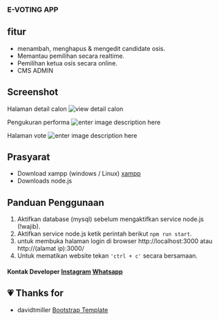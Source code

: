 ### E-VOTING APP
## fitur
- menambah, menghapus & mengedit candidate osis.
- Memantau pemilihan secara realtime.
- Pemilihan ketua osis secara online.
- CMS ADMIN
## Screenshot
Halaman detail calon
![view detail calon](https://drive.google.com/uc?export=view&id=14OtiRpCg9LTEmRVICf1PK3gU6SBZH2xz)

Pengukuran performa
![enter image description here](https://doc-0k-74-docs.googleusercontent.com/docs/securesc/8cok5kdlujs2710rpottifm8jcj2fl5h/nlavclelce6aienvsnhd48g391vjknc3/1587366825000/08686089021310879481/08686089021310879481/1iD-A9w-Nmlq7QM0T_Hzbm1c4F92Qp5UW?e=view&authuser=0&nonce=7dv7jcn16g7nq&user=08686089021310879481&hash=f3fp27aacc13kjioi47g1cjnji35jols)

Halaman vote
![enter image description here](https://drive.google.com/uc?export=view&id=1dYvlUqzrwKpBYtg_K0r9z3BLPj-xgZc2)
## Prasyarat

 - Download xampp (windows / Linux) [xampp ](https://www.apachefriends.org/index.html) 
 - Downloads node.js 

## Panduan Penggunaan
 1. Aktifkan database (mysql) sebelum mengaktifkan service node.js (!wajib).
 2. Aktifkan service node.js  ketik perintah berikut `npm run start`.
 3. untuk membuka halaman login di browser http://localhost:3000 atau http://(alamat ip):3000/
 4. Untuk mematikan website tekan `'ctrl + c'` secara bersamaan.
 #### Kontak Developer [Instagram](https://www.instagram.com/danilldev/) [Whatsapp](https://api.whatsapp.com/send?phone=6282111780767)
## :heartpulse: Thanks for
- davidtmiller [Bootstrap Template](https://github.com/BlackrockDigital/startbootstrap-sb-admin-2 "template")
